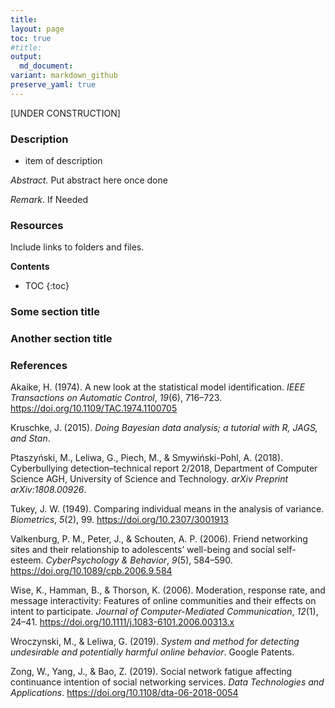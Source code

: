 ```yaml
---
title:
layout: page
toc: true
#title:
output:
  md_document:
variant: markdown_github
preserve_yaml: true
---
```


[UNDER CONSTRUCTION]

### Description

- item of description


_Abstract._   Put abstract here once done



_Remark_. If Needed



### Resources

Include links to folders and files.





**Contents**
* TOC
{:toc}


###  Some section title


### Another section title


### References

Akaike, H. (1974). A new look at the statistical model identification. *IEEE Transactions on Automatic Control*, *19*(6), 716–723. <https://doi.org/10.1109/TAC.1974.1100705>

Kruschke, J. (2015). *Doing Bayesian data analysis; a tutorial with R, JAGS, and Stan*.

Ptaszyński, M., Leliwa, G., Piech, M., & Smywiński-Pohl, A. (2018). Cyberbullying detection–technical report 2/2018, Department of Computer Science AGH, University of Science and Technology. *arXiv Preprint arXiv:1808.00926*.

Tukey, J. W. (1949). Comparing individual means in the analysis of variance. *Biometrics*, *5*(2), 99. <https://doi.org/10.2307/3001913>

Valkenburg, P. M., Peter, J., & Schouten, A. P. (2006). Friend networking sites and their relationship to adolescents’ well-being and social self-esteem. *CyberPsychology & Behavior*, *9*(5), 584–590. <https://doi.org/10.1089/cpb.2006.9.584>

Wise, K., Hamman, B., & Thorson, K. (2006). Moderation, response rate, and message interactivity: Features of online communities and their effects on intent to participate. *Journal of Computer-Mediated Communication*, *12*(1), 24–41. <https://doi.org/10.1111/j.1083-6101.2006.00313.x>

Wroczynski, M., & Leliwa, G. (2019). *System and method for detecting undesirable and potentially harmful online behavior*. Google Patents.

Zong, W., Yang, J., & Bao, Z. (2019). Social network fatigue affecting continuance intention of social networking services. *Data Technologies and Applications*. <https://doi.org/10.1108/dta-06-2018-0054>
